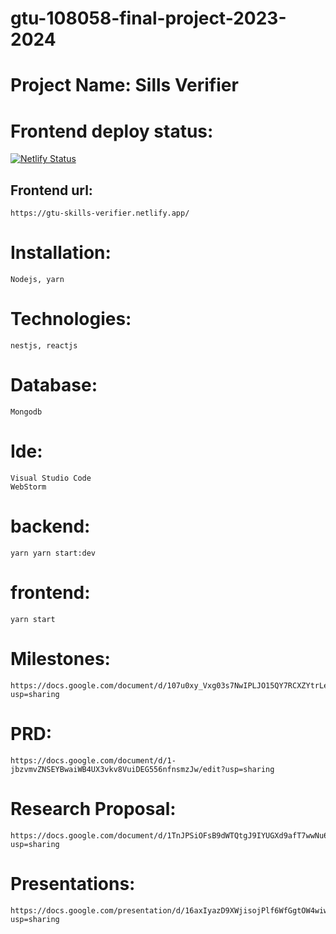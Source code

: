 # gtu-108058-final-project-2023-2024

# Project Name: Sills Verifier

# Frontend deploy status:
[![Netlify Status](https://api.netlify.com/api/v1/badges/b22f342b-a02c-4ed2-bc61-be5f7263d167/deploy-status)](https://app.netlify.com/sites/gtu-skills-verifier/deploys)

## Frontend url:
    https://gtu-skills-verifier.netlify.app/

# Installation:
    Nodejs, yarn

# Technologies: 
    nestjs, reactjs

# Database: 
    Mongodb

# Ide:
    Visual Studio Code
    WebStorm

# backend:
    yarn yarn start:dev
# frontend:
    yarn start


# Milestones:
    https://docs.google.com/document/d/107u0xy_Vxg03s7NwIPLJO15QY7RCXZYtrLeVRY8iwOw/edit?usp=sharing

# PRD:
    https://docs.google.com/document/d/1-jbzvmvZNSEYBwaiWB4UX3vkv8VuiDEG556nfnsmzJw/edit?usp=sharing

# Research Proposal:
    https://docs.google.com/document/d/1TnJPSiOFsB9dWTQtgJ9IYUGXd9afT7wwNu61I0zg3b0/edit?usp=sharing

# Presentations:

    https://docs.google.com/presentation/d/16axIyazD9XWjisojPlf6WfGgtOW4wiwXug0e87EYNWU/edit?usp=sharing
